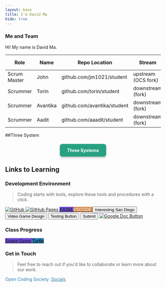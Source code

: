 ```yaml
---
layout: base
title: I'm David Ma
hide: true
---
```


### Me and Team

Hi! My name is David Ma.

| Role         | Name     | Repo Location                       | Stream                | Repo Name |
|--------------|----------|-------------------------------------|-----------------------|-----------|
| Scrum Master | John     | github.com/jm1021/student           | upstream (OCS fork)   | student   |
| Scrummer     | Torin    | github.com/torin/student            | downstream (fork)     | student   |
| Scrummer     | Avantika | github.com/avantika/student         | downstream (fork)     | student   |
| Scrummer     | Aadit    | github.com/aaadit/student           | downstream (fork)     | student   |


##Three System
<div style="text-align: center; margin-top: 20px;">
  <a href="home/Three-system.md" style="
    display: inline-block;
    padding: 12px 24px;
    background-color: #28a183;
    color: white;
    text-align: center;
    text-decoration: none;
    border-radius: 8px;
    font-weight: bold;
    box-shadow: 0 4px 6px rgba(0,0,0,0.2);
    transition: background-color 0.3s ease, transform 0.2s ease;
  ">
    Three Systems
  </a>
</div>

## Links to Learning

### Development Environment

> Coding starts with tools, explore these tools and procedures with a click.

<a href="https://github.com/Open-Coding-Society/student">
    <img src="https://img.shields.io/badge/GitHub-181717?logo=github&logoColor=white" alt="GitHub">
</a>
<a href="https://open-coding-society.github.io/student">
    <img src="https://img.shields.io/badge/GitHub%20Pages-327FC7?logo=github&logoColor=white" alt="GitHub Pages">
</a>
<a href="https://kasm.opencodingsociety.com/" class="button small" style="background-color: #6b4bd3ff">
    KASM
</a>
<a href="https://vscode.dev/" class="button small" style="background-color: #d38a4bff">
    <span style="color: #FFFFFF">VSCODE</span>
</a>
<button>Interesting San Diego</button>
<input type="button" value="Video Game Design">
<button class="[big] [Blue style] [Blue]">
    Testing Button
</button>
<button class="Large Blue shiny button">Submit</button>
<a href="https://docs.google.com/document/d/1aV7q2XLWMoSfFxrlIePGDWLTG4Zu4av9Y2jBH9-ywOU/edit?tab=t.0">
    <img src="https://img.shields.io/badge/GitHub-181717?logo=github&logoColor=white" alt="Google Doc Button">
</a>
<br>

### Class Progress

<a href="{{site.baseurl}}/snake" class="button small" style="background-color: #6b4bd3ff">
    Snake Game
</a>
<a href="{{site.baseurl}}/turtle" class="button small" style="background-color: #2A7DB1">
    <span style="color: #000000">Turtle</span>
</a>
</a>
<br>

<!-- Contact Section -->
### Get in Touch

> Feel free to reach out if you'd like to collaborate or learn more about our work.

<p style="color: #2A7DB1;">Open Coding Society: <a href="https://opencodingsociety.com" style="color: #2A7DB1; text-decoration: underline;">Socials</a></p>
